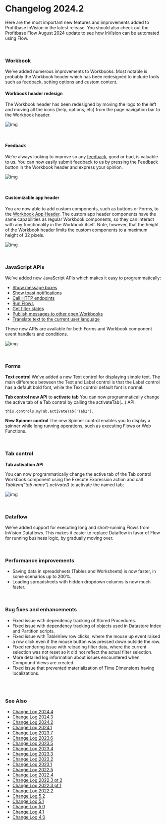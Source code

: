 # Changelog 2024.2

Here are the most important new features and improvements added to Profitbase InVision in the latest release. You should also check out the Profitbase Flow August 2024 update to see how InVision can be automated using Flow.

<br/>

### Workbook 

We’ve added numerous improvements to Workbooks. Most notable is probably the Workbook header which has been redesigned to include tools such as feedback, setting options and custom content.

#### Workbook header redesign

The Workbook header has been redesigned by moving the logo to the left and moving all the icons (help, options, etc) from the page navigation bar to the Workbook header. 

![img](https://profitbasedocs.blob.core.windows.net/images/wb-header-redesigned.png)

<br/>

#### Feedback

We’re always looking to improve so any [feedback](../docs/header/feedback.md), good or bad, is valuable to us. You can now easily submit feedback to us by pressing the Feedback button in the Workbook header and express your opinion.

![img](https://profitbasedocs.blob.core.windows.net/images/feedback2.png)

<br/>


#### Customizable app header  

You are now able to add custom components, such as buttons or Forms, to the [Workbook App Header](../docs/header/header-section.md). The custom app header components have the same capabilities as regular Workbook components, so they can interact with any functionality in the Workbook itself. Note, however, that the height of the Workbook header limits the custom components to a maximum height of 32 pixels.

![img](https://profitbasedocs.blob.core.windows.net/images/cust-app-header.png)


<br/>

### JavaScript APIs

We’ve added new JavaScript APIs which makes it easy to programmatically:

* [Show message boxes](../docs/workbooks/programmingmodel/apis/dialog-service-apis.md)
* [Show toast notifications](../docs/workbooks/programmingmodel/apis/toast-notification-apis.md)
* [Call HTTP endpoints](../docs/workbooks/programmingmodel/apis/http-apis.md)
* [Run Flows](../docs/workbooks/programmingmodel/apis/flow-apis.md)
* [Get filter states](../docs/workbooks/programmingmodel/apis/filter-apis.md)
* [Publish messages to other open Workbooks](../docs/workbooks/programmingmodel/apis/message-hub-apis.md)
* [Translate text to the current user language](../docs/workbooks/programmingmodel/apis/localization-apis.md)

These new APIs are available for both Forms and Workbook component event handlers and conditions.

![img](https://profitbasedocs.blob.core.windows.net/images/ch-log-24-1.png)

<br/>

### Forms

**Text control**
We’ve added a new Text control for displaying simple text. The main difference between the Text and Label control is that the Label control has a default bold font, while the Text control default font is normal.

**Tab control new API** to **activate tab**
You can now programmatically change the active tab of a Tab control by calling the activateTab(…) API.

```
this.controls.myTab.activateTab('Tab2');
```

**New Spinner control**
The new Spinner control enables you to display a spinner while long running operations, such as executing Flows or Web Functions.

<br/>

### Tab control

**Tab activation API**

You can now programmatically change the active tab of the Tab control Workbook component using the Execute Expression action and call *TabItem("tab name").activate()* to activate the named tab; 

![img](https://profitbasedocs.blob.core.windows.net/images/ch-log-24-1.png)

<br/>

### Dataflow
We’ve added support for executing long and short-running Flows from InVision Dataflows. This makes it easier to replace Dataflow in favor of Flow for running business logic, by gradually moving over.


<br/>

### Performance improvements

* Saving data in spreadsheets (Tables and Worksheets) is now faster, in some scenarios up to 200%.
* Loading spreadsheets with hidden dropdown columns is now much faster.

<br/>

### Bug fixes and enhancements

* Fixed issue with dependency tracking of Stored Procedures.
* Fixed issue with dependency tracking of objects used in Datastore Index and Partition scripts.
* Fixed issue with TableView row clicks, where the mouse up event raised a row click even if the mouse button was pressed down outside the row.
* Fixed rendering issue with reloading filter data, where the current selection was not reset so it did not reflect the actual filter selection.
* More detailed log information about issues encountered when Compound Views are created.
* Fixed issue that prevented materialization of Time Dimensions having localizations.

<br/>



<br/>

### See Also

- [Change Log 2024.4](changelog24_4.md)
- [Change Log 2024.3](changelog24_3.md)
- [Change Log 2024.2](changelog24_2.md)
- [Change Log 2024.1](changelog24_1.md)
- [Change Log 2023.7](changelog23_7.md)
- [Change Log 2023.6](changelog23_6.md)
- [Change Log 2023.5](changelog23_5.md)
- [Change Log 2023.4](changelog23_4.md)
- [Change Log 2023.3](changelog23_3.md)
- [Change Log 2023.2](changelog23_2.md)
- [Change Log 2023.1](changelog23_1.md)
- [Change Log 2022.5](changelog22_5.md)
- [Change Log 2022.4](changelog22_4.md)
- [Change Log 2022.3 pt 2](changelog22_3_2.md)
- [Change Log 2022.3 pt 1](changelog22_3_1.md)
- [Change Log 2022.2](changelog22_2.md)
- [Change Log 5.2](changelog52.md)
- [Change Log 5.1](changelog51.md)
- [Change Log 5.0](changelog5.md)
- [Change Log 4.1](changelog41.md)
- [Change Log 4.0](changelog40.md)
